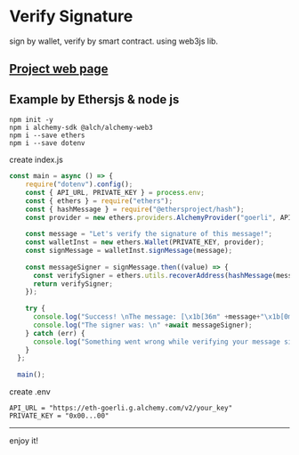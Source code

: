 # Verify Signature
sign by wallet, verify by smart contract. using web3js lib.

[Project web page](https://mosi-sol.github.io/VerifySignature/) 
---

## Example by Ethersjs & node js
```node
npm init -y
npm i alchemy-sdk @alch/alchemy-web3
npm i --save ethers
npm i --save dotenv
```

create index.js
```js
const main = async () => {
    require("dotenv").config();
    const { API_URL, PRIVATE_KEY } = process.env;
    const { ethers } = require("ethers");
    const { hashMessage } = require("@ethersproject/hash");
    const provider = new ethers.providers.AlchemyProvider("goerli", API_URL);
  
    const message = "Let's verify the signature of this message!";
    const walletInst = new ethers.Wallet(PRIVATE_KEY, provider);
    const signMessage = walletInst.signMessage(message);
  
    const messageSigner = signMessage.then((value) => {
      const verifySigner = ethers.utils.recoverAddress(hashMessage(message),value);
      return verifySigner;
    });
  
    try {
      console.log("Success! \nThe message: [\x1b[36m" +message+"\x1b[0m] \nwas signed with the signature: \n" +await signMessage);
      console.log("The signer was: \n" +await messageSigner);
    } catch (err) {
      console.log("Something went wrong while verifying your message signature: " + err);
    }
  };
  
  main();
```

create .env
```shell
API_URL = "https://eth-goerli.g.alchemy.com/v2/your_key"
PRIVATE_KEY = "0x00...00"
```

---
enjoy it!
